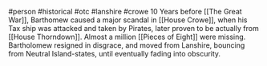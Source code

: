 #person #historical #otc #lanshire #crowe
10 Years before [[The Great War]], Barthomew caused a major scandal in [[House Crowe]], when his Tax ship was attacked and taken by Pirates, later proven to be actually from [[House Thorndown]].  Almost a million [[Pieces of Eight]] were missing.  Bartholomew resigned in disgrace, and moved from Lanshire, bouncing from Neutral Island-states, until eventually fading into obscurity.  